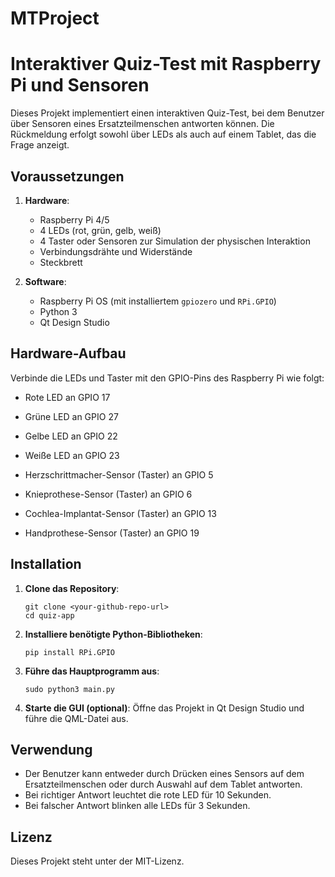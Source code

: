# MTProject
# Interaktiver Quiz-Test mit Raspberry Pi und Sensoren

Dieses Projekt implementiert einen interaktiven Quiz-Test, bei dem Benutzer über Sensoren eines Ersatzteilmenschen antworten können. Die Rückmeldung erfolgt sowohl über LEDs als auch auf einem Tablet, das die Frage anzeigt.

## Voraussetzungen

1. **Hardware**:
    - Raspberry Pi 4/5
    - 4 LEDs (rot, grün, gelb, weiß)
    - 4 Taster oder Sensoren zur Simulation der physischen Interaktion
    - Verbindungsdrähte und Widerstände
    - Steckbrett

2. **Software**:
    - Raspberry Pi OS (mit installiertem `gpiozero` und `RPi.GPIO`)
    - Python 3
    - Qt Design Studio

## Hardware-Aufbau

Verbinde die LEDs und Taster mit den GPIO-Pins des Raspberry Pi wie folgt:

- Rote LED an GPIO 17
- Grüne LED an GPIO 27
- Gelbe LED an GPIO 22
- Weiße LED an GPIO 23

- Herzschrittmacher-Sensor (Taster) an GPIO 5
- Knieprothese-Sensor (Taster) an GPIO 6
- Cochlea-Implantat-Sensor (Taster) an GPIO 13
- Handprothese-Sensor (Taster) an GPIO 19

## Installation

1. **Clone das Repository**:
    ```
    git clone <your-github-repo-url>
    cd quiz-app
    ```

2. **Installiere benötigte Python-Bibliotheken**:
    ```
    pip install RPi.GPIO
    ```

3. **Führe das Hauptprogramm aus**:
    ```
    sudo python3 main.py
    ```

4. **Starte die GUI (optional)**:
    Öffne das Projekt in Qt Design Studio und führe die QML-Datei aus.

## Verwendung

- Der Benutzer kann entweder durch Drücken eines Sensors auf dem Ersatzteilmenschen oder durch Auswahl auf dem Tablet antworten.
- Bei richtiger Antwort leuchtet die rote LED für 10 Sekunden.
- Bei falscher Antwort blinken alle LEDs für 3 Sekunden.

## Lizenz

Dieses Projekt steht unter der MIT-Lizenz.
